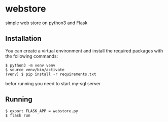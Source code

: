 # webstore
simple web store on python3 and Flask

Installation
------------

You can create a virtual environment and install the required packages with the following commands:

    $ python3 -m venv venv
    $ source venv/bin/activate
    (venv) $ pip install -r requirements.txt
    
befor running you need to start my-sql server

Running
--------------------

    $ export FLASK_APP = webstore.py
    $ flask run
    

